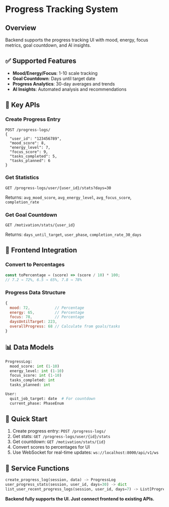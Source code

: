 # Progress Tracking System

## Overview
Backend supports the progress tracking UI with mood, energy, focus metrics, goal countdown, and AI insights.

## ✅ Supported Features
- **Mood/Energy/Focus**: 1-10 scale tracking
- **Goal Countdown**: Days until target date
- **Progress Analytics**: 30-day averages and trends
- **AI Insights**: Automated analysis and recommendations

## 🔌 Key APIs

### Create Progress Entry
```http
POST /progress-logs/
{
  "user_id": "123456789",
  "mood_score": 8,
  "energy_level": 7,
  "focus_score": 9,
  "tasks_completed": 5,
  "tasks_planned": 6
}
```

### Get Statistics
```http
GET /progress-logs/user/{user_id}/stats?days=30
```
Returns: `avg_mood_score`, `avg_energy_level`, `avg_focus_score`, `completion_rate`

### Get Goal Countdown
```http
GET /motivation/stats/{user_id}
```
Returns: `days_until_target`, `user_phase`, `completion_rate_30_days`

## 🎨 Frontend Integration

### Convert to Percentages
```javascript
const toPercentage = (score) => (score / 10) * 100;
// 7.2 → 72%, 6.5 → 65%, 7.8 → 78%
```

### Progress Data Structure
```javascript
{
  mood: 72,           // Percentage
  energy: 65,         // Percentage  
  focus: 78,          // Percentage
  daysUntilTarget: 223,
  overallProgress: 68 // Calculate from goals/tasks
}
```

## 📊 Data Models
```python
ProgressLog:
  mood_score: int (1-10)
  energy_level: int (1-10)
  focus_score: int (1-10)
  tasks_completed: int
  tasks_planned: int

User:
  quit_job_target: date  # For countdown
  current_phase: PhaseEnum
```

## 🚀 Quick Start
1. Create progress entry: `POST /progress-logs/`
2. Get stats: `GET /progress-logs/user/{id}/stats`
3. Get countdown: `GET /motivation/stats/{id}`
4. Convert scores to percentages for UI
5. Use WebSocket for real-time updates: `ws://localhost:8000/api/v1/ws`

## 🔧 Service Functions
```python
create_progress_log(session, data) -> ProgressLog
user_progress_stats(session, user_id, days=30) -> dict
list_user_recent_progress_logs(session, user_id, days=7) -> List[ProgressLog]
```

**Backend fully supports the UI. Just connect frontend to existing APIs.**

